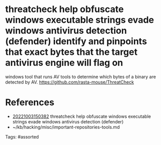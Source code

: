 # threatcheck help obfuscate windows executable strings evade windows antivirus detection (defender) identify and pinpoints that exact bytes that the target antivirus engine will flag on
windows tool that runs AV tools to determine which bytes of a binary are detected by AV.
https://github.com/rasta-mouse/ThreatCheck

# References
- [20221003150382](/zet/20221003150382/README.md) threatcheck help obfuscate windows executable strings evade windows antivirus detection (defender)
- ~/kb/hacking/misc/important-repositories-tools.md

Tags:
    #assorted

